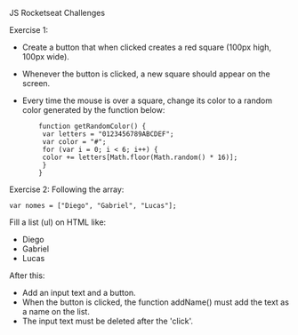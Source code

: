 JS Rocketseat Challenges

Exercise 1:
* Create a button that when clicked creates a red square (100px high, 100px wide). 
* Whenever the button is clicked, a new square should appear on the screen. 
* Every time the mouse is over a square, change its color to a random color generated by the function below:
          
          function getRandomColor() {
           var letters = "0123456789ABCDEF";
           var color = "#";
           for (var i = 0; i < 6; i++) {
           color += letters[Math.floor(Math.random() * 16)];
           }
          }

Exercise 2:
Following the array:
```
var nomes = ["Diego", "Gabriel", "Lucas"];
```  
Fill a list (ul) on HTML like: 
* Diego
* Gabriel
* Lucas


After this: 
* Add an input text and a button.
* When the button is clicked, the function addName() must add the text as a name on the list.
* The input text must be deleted after the 'click'.
